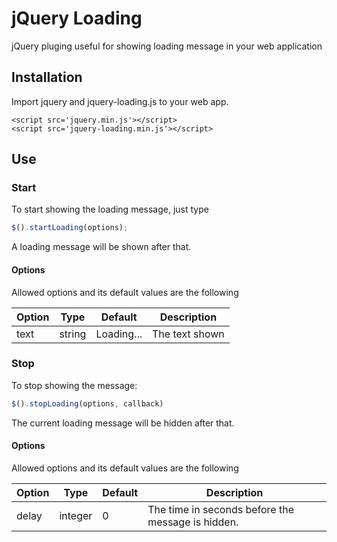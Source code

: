# jQuery Loading

jQuery pluging useful for showing loading message in your web application

## Installation

Import jquery and jquery-loading.js to your web app. 

```
<script src='jquery.min.js'></script>
<script src='jquery-loading.min.js'></script>
```

## Use

### Start 

To start showing the loading message, just type

```javascript
$().startLoading(options);

```

A loading message will be shown after that.

#### Options

Allowed options and its default values are the following

Option | Type | Default | Description
-------|------|---------|-------------
text | string | Loading... | The text shown


### Stop

To stop showing the message:

```javascript
$().stopLoading(options, callback)

```

The current loading message will be hidden after that.

#### Options

Allowed options and its default values are the following

Option | Type | Default | Description
-------|------|---------|-------------
delay | integer | 0 | The time in seconds before the message is hidden.
